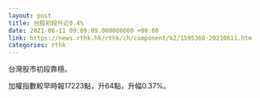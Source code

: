 ```yaml
---
layout: post
title: 台股初段升近0.4%
date: 2021-06-11 09:09:09.000000000 +08:00
link: https://news.rthk.hk/rthk/ch/component/k2/1595368-20210611.htm
categories: rthk
---
```


台灣股市初段靠穩。

加權指數較早時報17223點，升64點，升幅0.37%。
